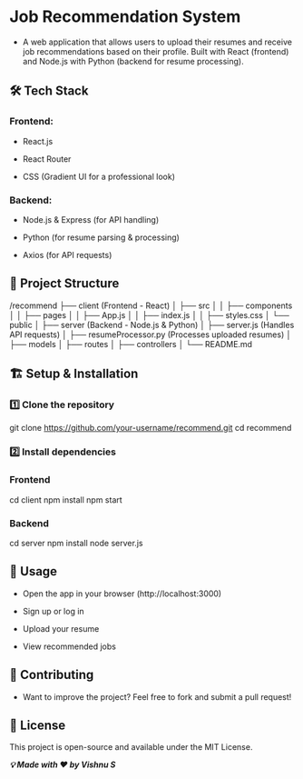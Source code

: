 # Job Recommendation System

- A web application that allows users to upload their resumes and receive job recommendations based on their profile. Built with React (frontend) and Node.js with Python (backend for resume processing).

## 🛠️ Tech Stack

### Frontend:

- React.js

- React Router

- CSS (Gradient UI for a professional look)

### Backend:

- Node.js & Express (for API handling)

- Python (for resume parsing & processing)

- Axios (for API requests)

## 📂 Project Structure

/recommend
├── client (Frontend - React)
│   ├── src
│   │   ├── components
│   │   ├── pages
│   │   ├── App.js
│   │   ├── index.js
│   │   ├── styles.css
│   └── public
│
├── server (Backend - Node.js & Python)
│   ├── server.js (Handles API requests)
│   ├── resumeProcessor.py (Processes uploaded resumes)
│   ├── models
│   ├── routes
│   ├── controllers
│
└── README.md

## 🏗️ Setup & Installation

### 1️⃣ Clone the repository

git clone https://github.com/your-username/recommend.git
cd recommend

### 2️⃣ Install dependencies

### Frontend

cd client
npm install
npm start

### Backend

cd server
npm install
node server.js

## 🚀 Usage

- Open the app in your browser (http://localhost:3000)

- Sign up or log in

- Upload your resume

- View recommended jobs

## 🤝 Contributing

- Want to improve the project? Feel free to fork and submit a pull request!

## 📜 License

This project is open-source and available under the MIT License.

___💡 Made with ❤️ by Vishnu S___
